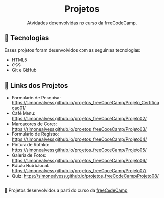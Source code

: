 <h1 align="center"> Projetos </h1>

<p align="center">
Atvidades desenvolvidas no curso da freeCodeCamp. <br/>
</p>

## 🚀 Tecnologias

Esses projetos foram desenvolvidos com as seguintes tecnologias:

- HTML5
- CSS
- Git e GitHub

## 🔗 Links dos Projetos
  
- Formulário de Pesquisa: https://simonealvess.github.io/projetos_freeCodeCamp/Projeto_Certificacao01/
- Café Menu: https://simonealvess.github.io/projetos_freeCodeCamp/Projeto02/
- Marcadores de Cores: https://simonealvess.github.io/projetos_freeCodeCamp/Projeto03/
- Formulário de Registro: https://simonealvess.github.io/projetos_freeCodeCamp/Projeto04/
- Pintura de Rothko: https://simonealvess.github.io/projetos_freeCodeCamp/Projeto05/
- Galeria de Fotos: https://simonealvess.github.io/projetos_freeCodeCamp/Projeto06/
- Rótulo Nutricional: https://simonealvess.github.io/projetos_freeCodeCamp/Projeto07/
- Quiz: https://simonealvess.github.io/projetos_freeCodeCamp/Projeto08/

##
<p>📌 Projetos desenvolvidos a parti do curso da <a href="https://www.freecodecamp.org/portuguese/learn/">freeCodeCamp</a></p>

  
 
  
 
  
  
  


